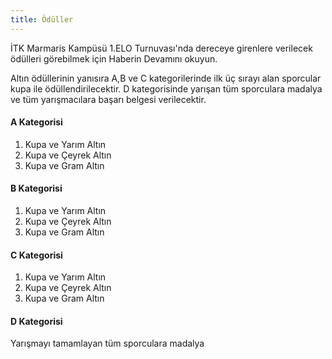 ```yaml
---
title: Ödüller
---
```

İTK Marmaris Kampüsü 1.ELO Turnuvası'nda dereceye girenlere verilecek ödülleri görebilmek için Haberin Devamını okuyun.

Altın ödüllerinin yanısıra A,B ve C kategorilerinde ilk üç sırayı alan sporcular kupa ile ödüllendirilecektir. D kategorisinde yarışan tüm sporculara madalya ve tüm yarışmacılara başarı belgesi verilecektir.

#### A Kategorisi
1. 	Kupa ve Yarım Altın
2. 	Kupa ve Çeyrek Altın
3. 	Kupa ve Gram Altın

#### B Kategorisi
1. 	Kupa ve Yarım Altın
2. 	Kupa ve Çeyrek Altın
3. 	Kupa ve Gram Altın

#### C Kategorisi
1. 	Kupa ve Yarım Altın
2. 	Kupa ve Çeyrek Altın
3. 	Kupa ve Gram Altın

#### D Kategorisi	 	
Yarışmayı tamamlayan tüm sporculara madalya  

